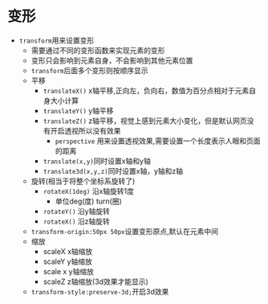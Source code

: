 # 变形
- `transform`用来设置变形
  - 需要通过不同的变形函数来实现元素的变形
  - 变形只会影响到元素自身，不会影响到其他元素位置
  - `transform`后面多个变形则按顺序显示
  - 平移
    - `translateX()` x轴平移,正向左，负向右，数值为百分点相对于元素自身大小计算
    - `translateY()` y轴平移
    - `translateZ()` z轴平移，视觉上感到元素大小变化，但是默认网页没有开启透视所以没有效果
      - `perspective` 用来设置透视效果,需要设置一个长度表示人眼和页面的距离
    - `translate(x,y)`同时设置x轴和y轴
    - `translate3d(x,y,z)`同时设置x轴，y轴和z轴
  - 旋转(相当于将整个坐标系旋转了)
    - `rotateX(1deg)` 沿x轴旋转1度
      - 单位deg(度) turn(圈)
    - `rotateY()` 沿y轴旋转
    - `rotateX()` 沿z轴旋转
  - `transform-origin:50px 50px`设置变形原点,默认在元素中间
  - 缩放
    - scaleX x轴缩放
    - scaleY y轴缩放
    - scale x y轴缩放
    - scaleZ z轴缩放(3d效果才能显示)
  - `transform-style:preserve-3d;`开启3d效果